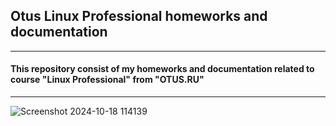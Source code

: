 ## Otus Linux Professional homeworks and documentation
-----------
#### This repository consist of my homeworks and documentation related to course "Linux Professional" from "OTUS.RU"
-----------
![Screenshot 2024-10-18 114139](https://github.com/user-attachments/assets/070f24a8-70b0-43b1-8540-2dc02048b5b3)
